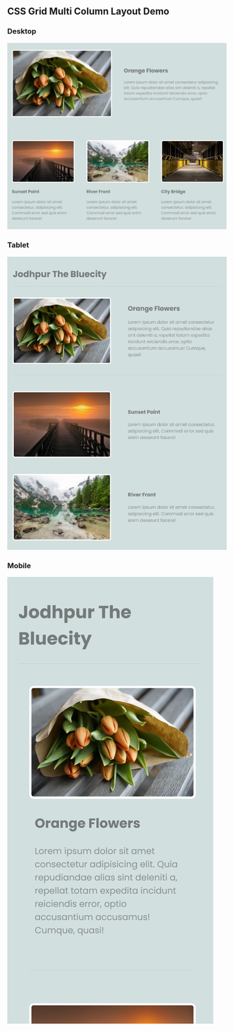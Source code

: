 ## CSS Grid Multi Column Layout Demo

### Desktop
!["Multi column Grid Layout Desktop"](Screenhot_Desktop.png)

### Tablet
!["Multi column Grid Layout Tablet"](Screenhot_Tablet.png)

### Mobile
!["Multi column Grid Layout Mobile"](Screenshot_Mobile.png)
